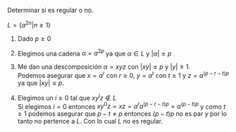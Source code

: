 Determinar si es regular o no.

$L = \{a^{2n} | n \geq 1\}$

1. Dado $p \geq 0$

2. Elegimos una cadena $\alpha = a^{2p}$ ya que $\alpha \in L$ y $|\alpha| \geq p$

3. Me dan una descomposición $\alpha = xyz$ con $|xy| \leq p$ y $|y| \geq 1$.\
Podemos asegurar que $x = a^r$ con $r \geq 0$, $y = a^t$ con $t \geq 1$ y $z = a^{(p-r-t)p}$ ya que $|xy| \leq p$.

4. Elegimos un $i \geq 0$ tal que $xy^iz \notin L$\
Si elegimos $i = 0$ entonces $xy^0z = xz= a^ra^{(p-r-t)p} = a^{(p-t)p}$ y como $t \geq 1$ podemos asegurar que $p-t \neq p$ entonces $(p-t)p$ no es par y por lo tanto no pertence a $L$. Con lo cual $L$ no es regular.